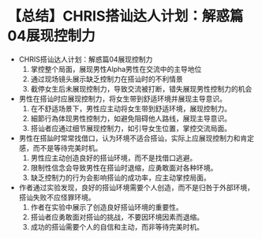 # 【总结】CHRIS搭讪达人计划：解惑篇04展现控制力

-   CHRIS搭讪达人计划：解惑篇04展现控制力
    1.  掌控整个局面，展现男性Alpha男性在交流中的主导地位
    2.  通过现场镜头展示缺乏控制力在搭讪时的不利情景
    3.  截停女生后未展现控制力，导致交流被打断，错失展现男性控制力的机会
-   男性在搭讪时应展现控制力，将女生带到舒适环境并展现主导意识。
    1.  在不舒适场景下，男性应主动将女生带到舒适环境，展现控制力。
    2.  細節行為体现男性控制力，如避免阻碍他人路线，展现主导意识。
    3.  搭讪者应通过细节展现控制力，如引导女生位置，掌控交流局面。
-   男性在搭訕时常常找借口，认为环境不适合搭讪，实际上应展现控制力和肯定感，而不是等待完美时机。
    1.  男性应主动创造良好的搭讪环境，而不是找借口逃避。
    2.  限制性信念会导致男性在搭讪时退缩，应勇敢面对各种环境。
    3.  缺乏控制力的行为会影响搭讪的成功率，应主动掌控局面。
-   作者通过实验发现，良好的搭讪环境需要个人创造，而不是归咎于外部环境，搭讪失败不应怪罪环境。
    1.  作者在实验中展示了创造良好搭讪环境的重要性。
    2.  搭讪者应勇敢面对搭讪的挑战，不要因环境因素而退缩。
    3.  成功的搭讪需要个人的自信和主动，而非等待完美时机。